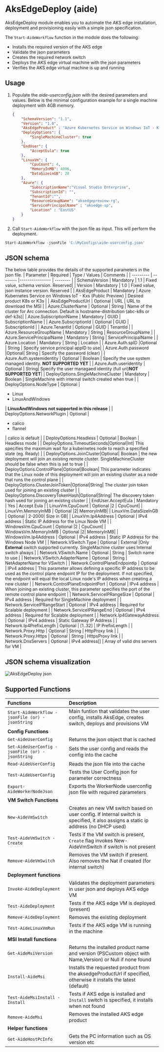 # AksEdgeDeploy (aide)

AksEdgeDeploy module enables you to automate the AKS edge installation, deployment and provisioning easily with a simple json specification.

The `Start-AideWorkflow` function in the modole does the following:

- Installs the required version of the AKS edge
- Validate the json parameters
- Creates the required network switch
- Deploys the AKS edge virtual machine with the json parameters
- Verifies the AKS edge virtual machine is up and running

## Usage

1. Populate the *aide-userconfig.json* with the desired parameters and values. Below is the minimal configuration example for a single machine deployment with 4GB memory.

    ```json
    {
        "SchemaVersion": "1.1",
        "Version": "1.0",
        "AksEdgeProduct" : "Azure Kubernetes Service on Windows IoT - K8s (Public Preview)",
        "DeployOptions": {
            "SingleMachineCluster": true
        },
        "EndUser": {
            "AcceptEula": true
        },
        "LinuxVm": {
            "CpuCount": 4,
            "MemoryInMB": 4096,
            "DataSizeinGB": 20
        },
        "Azure": {
            "SubscriptionName":"Visual Studio Enterprise",
            "SubscriptionId": "",
            "TenantId":"",
            "ResourceGroupName": "aksedgepreview-rg",
            "ServicePrincipalName" : "aksedge-sp",
            "Location" : "EastUS"
        }
    }
    ```

2. Call `Start-AideWorkflow` with the json file as input. This will perform the deployment.

```powershell
Start-AideWorkflow -jsonFile 'C:\MyConfigs\aide-userconfig.json'
```

## JSON schema

The below table provides the details of the supported parameters in the json file.
| Parameter | Required | Type / Values | Comments |
| --------- | -------- |---------------- | -------- |
| SchemaVersion | Mandatory | 1.1 | Fixed value, schema version. Reserved|
| Version | Mandatory | 1.0 | Fixed value, json instance version. Reserved |
| AksEdgeProduct | Mandatory | Azure Kubernetes Service on Windows IoT - Kxs (Public Preview) | Desired product K8s or K3s |
| AksEdgeProductUrl | Optional | URL | URL to download the MSI |
| Azure.ClusterName | Optional | String | Name of the cluster for Arc connection. Default is hostname-distribution (abc-k8s or def-k3s)|
| Azure.SubscriptionName | Mandatory | GUID | SubscriptionName  |
| Azure.SubscriptionId | Optional | GUID | SubscriptionId  |
| Azure.TenantId | Optional | GUID | TenantId  |
| Azure.ResourceGroupName | Mandatory | String | ResourceGroupName  |
| Azure.ServicePrincipalName | Mandatory | String | ServicePrincipalName  |
| Azure.Location | Mandatory | String | Location  |
| Azure.Auth.spID |Optional | String | Specify service principal appID to use|
| Azure.Auth.password |Optional| String | Specify the password (clear) |
| Azure.Auth.systemidentity | Optional | Boolean | Specify the use system managed identity. **NOT SUPPORTED YET** |
| Azure.Auth.useridentity | Optional | String| Specify the user managaed identity (full uri)**NOT SUPPORTED YET**|
| DeployOptions.SingleMachineCluster | Mandatory | Boolean | SingleMachine with internal switch  created when true |
| DeployOptions.NodeType | Optional | <ul><li>Linux</li><li>LinuxAndWindows</li></ul> | **LinuxAndWindows not supported in this release** |
| DeployOptions.NetworkPlugin | Optional | <ul><li>calico</li><li>flannel</li></ul> | calico is default |
| DeployOptions.Headless | Optional | Boolean | Headless mode |
| DeployOptions.TimeoutSeconds|Optional|Int| This specifies the maximum wait for a kubernetes node to reach a specified state (eg. Ready) |
| DeployOptions.JoinCluster|Optional| Boolean | the new deployment will join an existing remote cluster. SingleMachineCluster should be false when this is set to true |
| DeployOptions.ControlPlane|Optional|Boolean| This parameter indicates that the Linux node of this deployment will join an existing cluster as a node
that runs the control plane |
| DeployOptions.ClusterJoinToken|Optional|String| The cluster join token used for joining an existing cluster |
| DeployOptions.DiscoveryTokenHash|Optional|String| The discovery token hash used for joining an existing cluster |
| EndUser.AcceptEula | Mandatory | Yes |  Accept Eula |
| LinuxVm.CpuCount | Optional |2 | CpuCount|
| LinuxVm.MemoryInMB | Optional |2| MemoryInMB|
| LinuxVm.DataSizeInGB | Optional | 2-2000| Size in GB|
| LinuxVm.Ip4Address | Optional | IPv4 address |  Static IP Address for the Linux Node VM |
| WindowsVm.CpuCount | Optional |2 | CpuCount|
| WindowsVm.MemoryInMB | Optional |2| MemoryInMB|
| WindowsVm.Ip4Address | Optional | IPv4 address |  Static IP Address for the Windows Node VM |
| Network.VSwitch.Type | Optional | External |Only **External** switch supported currently. SingleMachine cluster uses Internal switch always |
| Network.VSwitch.Name | Optional | String | Switch name to use |
| Network.VSwitch.AdapterName | Optional | String | NetAdapterName for VSwitch |
| Network.ControlPlaneEndpointIp | Optional | IPv4 address |  This parameter allows defining a specific IP address to be used as the control plane endpoint IP for the deployment. If not specified, the endpoint will equal the local Linux node's IP address when creating a new cluster |
| Network.ControlPlaneEndpointPort | Optional | IPv4 address |  When joining an existing cluster, this parameter specifies the port of the remote control plane endpoint |
| Network.ServiceIPRangeSize | Optional | IPv4 address |  Required for SingleMachine deployment |
| Network.ServiceIPRangeStart | Optional | IPv4 address |  Required for Scalable deployment |
| Network.ServiceIPRangeEnd | Optional | IPv4 address |  Required for Scalable deployment |
| Network.Ip4GatewayAddress | Optional | IPv4 address | Static Gateway IP Address |
| Network.Ip4PrefixLength | Optional | [1..32] | IP PrefixLength |
| Network.Proxy.Http | Optional | String | HttpProxy link |
| Network.Proxy.Https | Optional | String | HttpsProxy link |
| Network.DnsServers | Optional | IPv4 address[] | Array of valid dns servers for VM |

## JSON schema visualization

![AksEdgeDeploy json](AksEdgeDeploy.png)

## Supported Functions

| Functions |   Description |
|:------------ |:-----------|
|`Start-AideWorkflow -jsonFile (or) -jsonString`| Main funtion that validates the user config, installs AksEdge, creates switch, deploys and provisions VM |
| **Config Functions** |  |
|`Get-AideUserConfig`| Returns the json object that is cached |
|`Set-AideUserConfig -jsonFile (or) -jsonString`| Sets the user config and reads the config into the cache |
|`Read-AideUserConfig`| Reads the json file into the cache |
|`Test-AideUserConfig`| Tests the User Config json for parameter correctness |
|`Export-AideWorkerNodeJson` | Exports the WorkerNode userconfig json file with required parameters |
|**VM Switch Functions** ||
|`New-AideVmSwitch`| Creates an new VM switch based on user config. If Internal switch is specified, it also assigns a static ip address (no DHCP used) |
|`Test-AideVmSwitch -Create`| Tests if the VM switch is present, `Create` flag invokes New-AideVmSwitch if switch is not present |
|`Remove-AideVmSwitch`| Removes the VM switch if present. Also removes the Nat if created (for internal switch) |
|**Deployment functions**||
|`Invoke-AideDeployment`| Validates the deployment parameters in user json and deploys AKS edge VM|
|`Test-AideDeployment`| Tests if the AKS edge VM is deployed (present) |
|`Remove-AideDeployment`| Removes the existing deployment |
|`Test-AideLinuxVmRun`| Tests if the AKS edge VM is running in the machine |
|**MSI Install functions**||
|`Get-AideMsiVersion`| Returns the installed product name and version (PSCustom object with Name,Version) or Null if none found|
|`Install-AideMsi`| Installs the requested product from the aksedgeProductUrl if specified, otherwise it installs the latest (default)|
|`Test-AideMsiInstall -Install`| Tests if AKS edge is installed and `Install` switch is specified, it installs when not found|
|`Remove-AideMsi`| Removes the installed AKS edge product|
|**Helper functions**||
|`Get-AideHostPcInfo`| Gets the PC information such as OS version etc|
